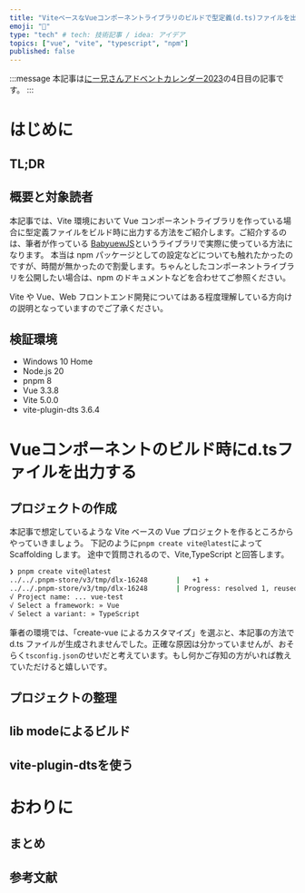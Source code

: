 ```yaml
---
title: "ViteベースなVueコンポーネントライブラリのビルドで型定義(d.ts)ファイルを出力する"
emoji: "🍔"
type: "tech" # tech: 技術記事 / idea: アイデア
topics: ["vue", "vite", "typescript", "npm"]
published: false
---
```


:::message
本記事は[にー兄さんアドベントカレンダー2023](https://qiita.com/advent-calendar/2023/ninisan_solo)の4日目の記事です。
:::

# はじめに

## TL;DR

## 概要と対象読者

本記事では、Vite 環境において Vue コンポーネントライブラリを作っている場合に型定義ファイルをビルド時に出力する方法をご紹介します。ご紹介するのは、筆者が作っている [BabyuewJS](https://github.com/drumath2237/BabyuewJS)というライブラリで実際に使っている方法になります。
本当は npm パッケージとしての設定などについても触れたかったのですが、時間が無かったので割愛します。ちゃんとしたコンポーネントライブラリを公開したい場合は、npm のドキュメントなどを合わせてご参照ください。

Vite や Vue、Web フロントエンド開発についてはある程度理解している方向けの説明となっていますのでご了承ください。

## 検証環境

- Windows 10 Home
- Node.js 20
- pnpm 8
- Vue 3.3.8
- Vite 5.0.0
- vite-plugin-dts 3.6.4

# Vueコンポーネントのビルド時にd.tsファイルを出力する

## プロジェクトの作成

本記事で想定しているような Vite ベースの Vue プロジェクトを作るところからやっていきましょう。
下記のように`pnpm create vite@latest`によって Scaffolding します。
途中で質問されるので、Vite,TypeScript と回答します。

```bash
❯ pnpm create vite@latest
../../.pnpm-store/v3/tmp/dlx-16248       |   +1 +
../../.pnpm-store/v3/tmp/dlx-16248       | Progress: resolved 1, reused 1, downloaded 0, added 1, done
√ Project name: ... vue-test
√ Select a framework: » Vue
√ Select a variant: » TypeScript
```

筆者の環境では、「create-vue によるカスタマイズ」を選ぶと、本記事の方法で d.ts ファイルが生成されませんでした。正確な原因は分かっていませんが、おそらく`tsconfig.json`のせいだと考えています。もし何かご存知の方がいれば教えていただけると嬉しいです。

## プロジェクトの整理

<!-- ディレクトリ構成を提示 -->
<!-- コンポーネントを作って、pnpm devで見れるところまで確認 -->

## lib modeによるビルド

<!-- ここでindex.tsを作る話をする -->

## vite-plugin-dtsを使う

# おわりに

## まとめ

## 参考文献
